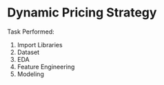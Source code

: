 # Dynamic Pricing Strategy

Task Performed:

1. Import Libraries
2. Dataset
3. EDA
4. Feature Engineering
5. Modeling

